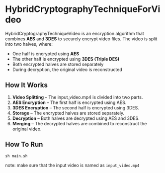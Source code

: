 # HybridCryptographyTechniqueForVideo

HybridCryptographyTechniqueVideo is an encryption algorithm that combines **AES** and **3DES** to securely encrypt video files. The video is split into two halves, where:  
- One half is encrypted using **AES**  
- The other half is encrypted using **3DES (Triple DES)**  
- Both encrypted halves are stored separately  
- During decryption, the original video is reconstructed  


## How It Works

1. **Video Splitting** – The input_video.mp4 is divided into two parts.  
2. **AES Encryption** – The first half is encrypted using AES.  
3. **3DES Encryption** – The second half is encrypted using 3DES.  
4. **Storage** – The encrypted halves are stored separately.  
5. **Decryption** – Both halves are decrypted using AES and 3DES.  
6. **Merging** – The decrypted halves are combined to reconstruct the original video.  

## How To Run
``` sh main.sh ```

note: make sure that the input video is named as `input_video.mp4`
